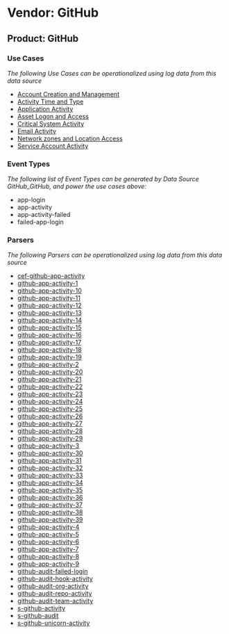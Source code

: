 Vendor: GitHub
==============
Product: GitHub
---------------

### Use Cases

_The following Use Cases can be operationalized using log data from this data source_

* [Account Creation and Management](../UseCases/usecase_account_creation_and_management.md)
* [Activity Time  and Type](../UseCases/usecase_activity_time__and_type.md)
* [Application Activity](../UseCases/usecase_application_activity.md)
* [Asset Logon and Access](../UseCases/usecase_asset_logon_and_access.md)
* [Critical System Activity](../UseCases/usecase_critical_system_activity.md)
* [Email Activity](../UseCases/usecase_email_activity.md)
* [Network zones and Location Access](../UseCases/usecase_network_zones_and_location_access.md)
* [Service Account Activity](../UseCases/usecase_service_account_activity.md)


### Event Types

_The following list of Event Types can be generated by Data Source GitHub_GitHub, and power the use cases above:_

- app-login
- app-activity
- app-activity-failed
- failed-app-login


### Parsers

_The following Parsers can be operationalized using log data from this data source_

* [cef-github-app-activity](../Parsers/parserContent_cef-github-app-activity.md)
* [github-app-activity-1](../Parsers/parserContent_github-app-activity-1.md)
* [github-app-activity-10](../Parsers/parserContent_github-app-activity-10.md)
* [github-app-activity-11](../Parsers/parserContent_github-app-activity-11.md)
* [github-app-activity-12](../Parsers/parserContent_github-app-activity-12.md)
* [github-app-activity-13](../Parsers/parserContent_github-app-activity-13.md)
* [github-app-activity-14](../Parsers/parserContent_github-app-activity-14.md)
* [github-app-activity-15](../Parsers/parserContent_github-app-activity-15.md)
* [github-app-activity-16](../Parsers/parserContent_github-app-activity-16.md)
* [github-app-activity-17](../Parsers/parserContent_github-app-activity-17.md)
* [github-app-activity-18](../Parsers/parserContent_github-app-activity-18.md)
* [github-app-activity-19](../Parsers/parserContent_github-app-activity-19.md)
* [github-app-activity-2](../Parsers/parserContent_github-app-activity-2.md)
* [github-app-activity-20](../Parsers/parserContent_github-app-activity-20.md)
* [github-app-activity-21](../Parsers/parserContent_github-app-activity-21.md)
* [github-app-activity-22](../Parsers/parserContent_github-app-activity-22.md)
* [github-app-activity-23](../Parsers/parserContent_github-app-activity-23.md)
* [github-app-activity-24](../Parsers/parserContent_github-app-activity-24.md)
* [github-app-activity-25](../Parsers/parserContent_github-app-activity-25.md)
* [github-app-activity-26](../Parsers/parserContent_github-app-activity-26.md)
* [github-app-activity-27](../Parsers/parserContent_github-app-activity-27.md)
* [github-app-activity-28](../Parsers/parserContent_github-app-activity-28.md)
* [github-app-activity-29](../Parsers/parserContent_github-app-activity-29.md)
* [github-app-activity-3](../Parsers/parserContent_github-app-activity-3.md)
* [github-app-activity-30](../Parsers/parserContent_github-app-activity-30.md)
* [github-app-activity-31](../Parsers/parserContent_github-app-activity-31.md)
* [github-app-activity-32](../Parsers/parserContent_github-app-activity-32.md)
* [github-app-activity-33](../Parsers/parserContent_github-app-activity-33.md)
* [github-app-activity-34](../Parsers/parserContent_github-app-activity-34.md)
* [github-app-activity-35](../Parsers/parserContent_github-app-activity-35.md)
* [github-app-activity-36](../Parsers/parserContent_github-app-activity-36.md)
* [github-app-activity-37](../Parsers/parserContent_github-app-activity-37.md)
* [github-app-activity-38](../Parsers/parserContent_github-app-activity-38.md)
* [github-app-activity-39](../Parsers/parserContent_github-app-activity-39.md)
* [github-app-activity-4](../Parsers/parserContent_github-app-activity-4.md)
* [github-app-activity-5](../Parsers/parserContent_github-app-activity-5.md)
* [github-app-activity-6](../Parsers/parserContent_github-app-activity-6.md)
* [github-app-activity-7](../Parsers/parserContent_github-app-activity-7.md)
* [github-app-activity-8](../Parsers/parserContent_github-app-activity-8.md)
* [github-app-activity-9](../Parsers/parserContent_github-app-activity-9.md)
* [github-audit-failed-login](../Parsers/parserContent_github-audit-failed-login.md)
* [github-audit-hook-activity](../Parsers/parserContent_github-audit-hook-activity.md)
* [github-audit-org-activity](../Parsers/parserContent_github-audit-org-activity.md)
* [github-audit-repo-activity](../Parsers/parserContent_github-audit-repo-activity.md)
* [github-audit-team-activity](../Parsers/parserContent_github-audit-team-activity.md)
* [s-github-activity](../Parsers/parserContent_s-github-activity.md)
* [s-github-audit](../Parsers/parserContent_s-github-audit.md)
* [s-github-unicorn-activity](../Parsers/parserContent_s-github-unicorn-activity.md)
